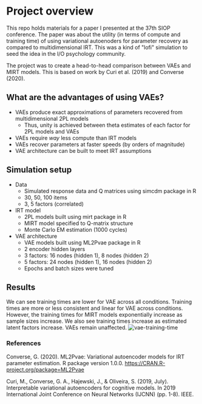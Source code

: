 # Project overview
This repo holds materials for a paper I presented at the 37th SIOP conference. The paper was about the utility (in terms of compute and training time) of using variational autoenoders for parameter recovery as compared to multidimensional IRT. This was a kind of "lofi" simulation to seed the idea in the I/O psychology community.

The project was to create a head-to-head comparison between VAEs and MIRT models. This is based on work by Curi et al. (2019) and Converse (2020). 

## What are the advantages of using VAEs? 

- VAEs produce exact approximations of parameters recovered from multidimensional 2PL models
  - Thus, unity is achieved between theta estimates of each factor for 2PL models and VAEs
- VAEs require _way_ less compute than IRT models
- VAEs recover parameters at faster speeds (by orders of magnitude)
- VAE architecture can be built to meet IRT assumptions

## Simulation setup 
- Data 
  - Simulated response data and Q matrices using simcdm package in R 
  - 30, 50, 100 items
  - 3, 5 factors (correlated) 
- IRT model
  - 2PL models built using mirt package in R
  - MIRT model specified to Q-matrix structure
  - Monte Carlo EM estimation (1000 cycles)
- VAE architecture 
  - VAE models built using ML2Pvae package in R
  - 2 encoder hidden layers
  - 3 factors: 16 nodes (hidden 1), 8 nodes (hidden 2)
  - 5 factors: 24 nodes (hidden 1), 16 nodes (hidden 2) 
  - Epochs and batch sizes were tuned

## Results 
We can see training times are lower for VAE across all conditions. Training times are more or less consistent and linear for VAE across conditions. However, the training times for MIRT models exponentially increase as sample sizes increase. We also see training times increase as estimated latent factors increase. VAEs remain unaffected. 
![vae-training-time](https://user-images.githubusercontent.com/24941864/205695209-a91ed34c-7dfa-449f-8b1a-daa811656baa.png)

### References 
Converse, G. (2020). ML2Pvae: Variational autoencoder models for IRT parameter estimation. R package version 1.0.0. https://CRAN.R-project.org/package=ML2Pvae

Curi, M., Converse, G. A., Hajewski, J., & Oliveira, S. (2019, July). Interpretable variational autoencoders for cognitive models. In 2019 International Joint Conference on Neural Networks (IJCNN) (pp. 1-8). IEEE.

